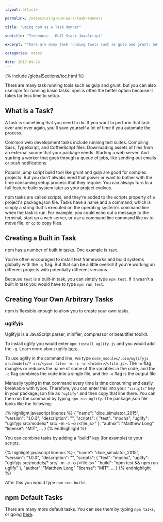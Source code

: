 ```yaml
---
layout: article

permalink: /notes/using-npm-as-a-task-runner/

title: "Using npm as a Task Runner"

subtitle: "Treehouse - Full Stack JavaScript"

excerpt: "There are many task running tools such as gulp and grunt, but you can also use npm for running basic tasks. npm is often the better option because it takes far less time to setup."

categories: notes

date: 2017-09-26
---
```


{% include /globalSections/toc.html %}

There are many task running tools such as gulp and grunt, but you can also use npm for running basic tasks. npm is often the better option because it takes far less time to setup.

## What is a Task?

A task is something that you need to do. If you want to perform that task over and over again, you'll save yourself a lot of time if you automate the process.

Common web development tasks include running test suites. Compiling Sass, TypeScript, and CoffeeScript files. Downloading assets of files from an external source that your package needs. Starting a web server. And starting a worker that goes through a queue of jobs, like sending out emails or push notifications. 

Popular jump script build tool like grunt and gulp are good for complex projects. But you don't alwaks need that power or want to bother with the time consuming setup process that they require. You can always turn to a full feature build system later as your project evolves.

npm tasks are called scripts, and they're added to the scripts property of a project's package.json file. Tasks have a name and a command, which is simply a string that's executed on the operating system's command line when the task is run. For example, you could echo out a message to the terminal, start up a web server, or use a command line command like `mv` to move file, or `cp` to copy files. 

## Creating a Built in Task

npm has a number of built in tasks. One example is `test`. 

You're often encouraged to install test frameworks and build systems globally with the `-g` flag. But that can be a little overkill if you're working on different projects with potentially different versions 

Because `test` is a built-in task, you can simply type `npm test`. If it wasn't a built in task you would have to type `npm run test`.

## Creating Your Own Arbitrary Tasks

npm is flexsible enough to allow you to create your own tasks.

### uglifyjs

Uglifyjs is a JavaScript parser, minifier, compressor or beautifier toolkit. 

To install uglify you would enter `npm install uglify-js` and you would add the `-g`. Learn more about uglify <a href="https://www.npmjs.com/package/uglifyjs">here</a>.

To use uglify in the command line, we type `node_modules/.bin/uglifyjs src/models/* src/<your file> -m -c -o <folder>/<file.js>`. The `-m` flag mangles or reduces the name of some of the variables in the code, and the `-c` flag combines the code into a single file, and the `-o` flag is the output file.

Manually typing in that command every time is time consuming and easily breakable with typos. Therefore, you can enter this into your `"scripts"` key in your package.json file as `"uglify"` and then copy that line there. You can then run the command by typing `npm run uglify`. The package.json file looks like the following:

{% highlight javascript linenos %}
{
"name": "dice_simulator_2015",
"version": "1.0.0",
"description": "",
"scripts": {
  "test": "mocha",
  "uglify": "uglifyjs src/models/* src/<your file> -m -c -o <folder>/<file.js>"
},
  "author": "Matthew Long"
  "license": "MIT",
  ...
}
{% endhighlight %}
  
You can combine tasks by adding a "build" key (for example) to your scripts. 

{% highlight javascript linenos %}
{
"name": "dice_simulator_2015",
"version": "1.0.0",
"description": "",
"scripts": {
  "test": "mocha",
  "uglify": "uglifyjs src/models/* src/<your file> -m -c -o <folder>/<file.js>"
  "build": "npm test && npm run uglify"
},
  "author": "Matthew Long"
  "license": "MIT",
  ...
}
{% endhighlight %}
  
After this you would type `npm run build`.

## npm Default Tasks

There are many more default tasks. You can see them by typing `npm tasks`, or going <a href="https://docs.npmjs.com/misc/scripts">here</a>.